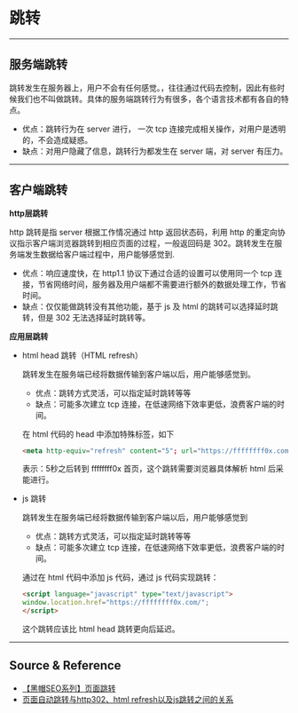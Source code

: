 # 跳转

---

## 服务端跳转

跳转发生在服务器上，用户不会有任何感觉。，往往通过代码去控制，因此有些时候我们也不叫做跳转。具体的服务端跳转行为有很多，各个语言技术都有各自的特点。

- 优点：跳转行为在 server 进行， 一次 tcp 连接完成相关操作，对用户是透明的，不会造成疑惑。
- 缺点：对用户隐藏了信息，跳转行为都发生在 server 端，对 server 有压力。

---

## 客户端跳转

**http层跳转**

http 跳转是指 server 根据工作情况通过 http 返回状态码，利用 http 的重定向协议指示客户端浏览器跳转到相应页面的过程，一般返回码是 302。跳转发生在服务端发生数据给客户端过程中，用户能够感觉到.

- 优点：响应速度快，在 http1.1 协议下通过合适的设置可以使用同一个 tcp 连接，节省网络时间，服务器及用户端都不需要进行额外的数据处理工作，节省时间。
- 缺点：仅仅能做跳转没有其他功能，基于 js 及 html 的跳转可以选择延时跳转，但是 302 无法选择延时跳转等。

**应用层跳转**

- html head 跳转（HTML refresh）

    跳转发生在服务端已经将数据传输到客户端以后，用户能够感觉到。

    - 优点：跳转方式灵活，可以指定延时跳转等等
    - 缺点：可能多次建立 tcp 连接，在低速网络下效率更低，浪费客户端的时间。

    在 html 代码的 head 中添加特殊标签，如下
    ```html
    <meta http-equiv="refresh" content="5"; url="https://ffffffff0x.com/" />
    ```
    表示：5秒之后转到 ffffffff0x 首页，这个跳转需要浏览器具体解析 html 后采能进行。

- js 跳转

    跳转发生在服务端已经将数据传输到客户端以后，用户能够感觉到

    - 优点：跳转方式灵活，可以指定延时跳转等等
    - 缺点：可能多次建立 tcp 连接，在低速网络下效率更低，浪费客户端的时间。

    通过在 html 代码中添加 js 代码，通过 js 代码实现跳转：
    ```html
    <script language="javascript" type="text/javascript">
    window.location.href="https://ffffffff0x.com/";
    </script>
    ```
    这个跳转应该比 html head 跳转更向后延迟。

---

## Source & Reference

- [【黑帽SEO系列】页面跳转](https://thief.one/2016/10/10/%E9%BB%91%E5%B8%BDSEO%E4%B9%8B%E9%A1%B5%E9%9D%A2%E8%B7%B3%E8%BD%AC/)
- [页面自动跳转与http302、html refresh以及js跳转之间的关系](http://www.iigrowing.cn/ye-mian-zi-dong-tiao-zhuan-yu-http302-html-refresh-yi-ji-js-tiao-zhuan-zhi-jian-de-guan-xi.html)
